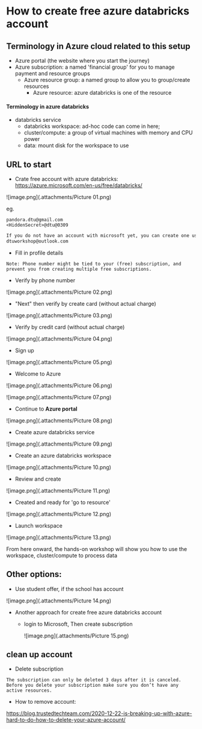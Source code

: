 # How to create free azure databricks account

## Terminology in Azure cloud related to this setup
- Azure portal (the website where you start the journey)
- Azure subscription: a named 'financial group' for you to manage payment and resource groups
  - Azure resource group: a named group to allow you to group/create resources
    - Azure resource: azure databricks is one of the resource
  
#### Terminology in azure databricks
- databricks service
  - databricks workspace: ad-hoc code can come in here; 
  - cluster/compute: a group of virtual machines with memory and CPU power
  - data: mount disk for the workspace to use

## URL to start

- Crate free account with azure databricks: https://azure.microsoft.com/en-us/free/databricks/
  
![image.png](.attachments/Picture 01.png)

eg. 
```text
pandora.dtu@gmail.com
<HiddenSecret>@dtu@0309
  ```

```html
If you do not have an account with microsoft yet, you can create one using any email address. e.g.
dtuworkshop@outlook.com
```

- Fill in profile details
```text
Note: Phone number might be tied to your (free) subscription, and prevent you from creating multiple free subscriptions.
```

- Verify by phone number

![image.png](.attachments/Picture 02.png)

- "Next" then verify by create card (without actual charge)

![image.png](.attachments/Picture 03.png)

- Verify by credit card (without actual charge)

![image.png](.attachments/Picture 04.png)

- Sign up

![image.png](.attachments/Picture 05.png)

- Welcome to Azure

![image.png](.attachments/Picture 06.png)

![image.png](.attachments/Picture 07.png)

- Continue to **Azure portal**

![image.png](.attachments/Picture 08.png)

- Create azure databricks service

![image.png](.attachments/Picture 09.png)

- Create an azure databricks workspace

![image.png](.attachments/Picture 10.png)

- Review and create

![image.png](.attachments/Picture 11.png)

- Created and ready for 'go to resource' 

![image.png](.attachments/Picture 12.png)

- Launch workspace

![image.png](.attachments/Picture 13.png)

From here onward, the hands-on workshop will show you how to use the workspace, cluster/compute to process data

## Other options:
- Use student offer, if the school has account

![image.png](.attachments/Picture 14.png)

- Another approach for create free azure databricks account
  - login to Microsoft, Then create subscription
    
    ![image.png](.attachments/Picture 15.png)
  
## clean up account
- Delete subscription
```
The subscription can only be deleted 3 days after it is canceled. 
Before you delete your subscription make sure you don’t have any active resources. 
```
- How to remove account:

https://blog.trustedtechteam.com/2020-12-22-is-breaking-up-with-azure-hard-to-do-how-to-delete-your-azure-account/
